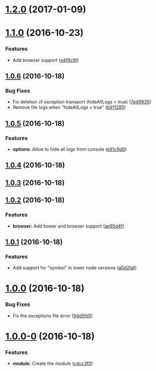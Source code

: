 <a name="1.2.0"></a>
# [1.2.0](https://github.com/EastolfiWebDev/JSW-Logger/compare/1.1.0...v1.2.0) (2017-01-09)



<a name="1.1.0"></a>
# [1.1.0](https://github.com/EastolfiWebDev/JSW-Logger/compare/v1.0.6...1.1.0) (2016-10-23)


### Features

* Add browser support ([e4f9c9f](https://github.com/EastolfiWebDev/JSW-Logger/commit/e4f9c9f))



<a name="1.0.6"></a>
## [1.0.6](https://github.com/EastolfiWebDev/JSW-Logger/compare/v1.0.5...v1.0.6) (2016-10-18)


### Bug Fixes

* Fix deletion of exception transport (hideAllLogs = true) ([7e49935](https://github.com/EastolfiWebDev/JSW-Logger/commit/7e49935))
* Remove file logs when "hideAllLogs = true" ([b911295](https://github.com/EastolfiWebDev/JSW-Logger/commit/b911295))



<a name="1.0.5"></a>
## [1.0.5](https://github.com/EastolfiWebDev/JSW-Logger/compare/v1.0.4...v1.0.5) (2016-10-18)


### Features

* **options:** Allow to hide all logs from console ([e91c9d0](https://github.com/EastolfiWebDev/JSW-Logger/commit/e91c9d0))



<a name="1.0.4"></a>
## [1.0.4](https://github.com/EastolfiWebDev/JSW-Logger/compare/v1.0.3...v1.0.4) (2016-10-18)



<a name="1.0.3"></a>
## [1.0.3](https://github.com/EastolfiWebDev/JSW-Logger/compare/v1.0.2...v1.0.3) (2016-10-18)



<a name="1.0.2"></a>
## [1.0.2](https://github.com/EastolfiWebDev/JSW-Logger/compare/v1.0.1...v1.0.2) (2016-10-18)


### Features

* **browser:** Add bower and browser support ([ae95d4f](https://github.com/EastolfiWebDev/JSW-Logger/commit/ae95d4f))



<a name="1.0.1"></a>
## [1.0.1](https://github.com/EastolfiWebDev/JSW-Logger/compare/v1.0.0...v1.0.1) (2016-10-18)


### Features

* Add support for "symbol" in lower node versions ([a0d2faf](https://github.com/EastolfiWebDev/JSW-Logger/commit/a0d2faf))



<a name="1.0.0"></a>
# [1.0.0](https://github.com/EastolfiWebDev/JSW-Logger/compare/v1.0.0-0...v1.0.0) (2016-10-18)


### Bug Fixes

* Fix the exceptions file error ([94d5fd5](https://github.com/EastolfiWebDev/JSW-Logger/commit/94d5fd5))



<a name="1.0.0-0"></a>
# [1.0.0-0](https://github.com/EastolfiWebDev/JSW-Logger/compare/cdcc3f0...v1.0.0-0) (2016-10-18)


### Features

* **module:** Create the module ([cdcc3f0](https://github.com/EastolfiWebDev/JSW-Logger/commit/cdcc3f0))



